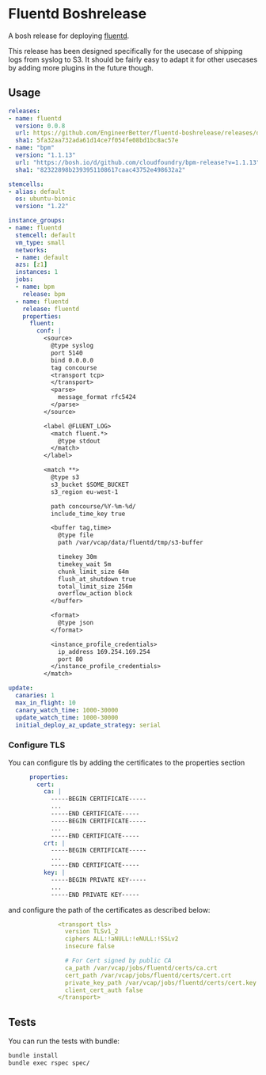 # Fluentd Boshrelease

A bosh release for deploying [fluentd](https://www.fluentd.org/).

This release has been designed specifically for the usecase of shipping logs from syslog to S3. It should be fairly easy to adapt it for other usecases by adding more plugins in the future though.

## Usage

```yaml
releases:
- name: fluentd
  version: 0.0.8
  url: https://github.com/EngineerBetter/fluentd-boshrelease/releases/download/0.0.8/fluentd-final-release-0.0.8.tgz
  sha1: 5fa32aa732ada61d14ce7f054fe08bd1bc8ac57e
- name: "bpm"
  version: "1.1.13"
  url: "https://bosh.io/d/github.com/cloudfoundry/bpm-release?v=1.1.13"
  sha1: "82322898b2393951108617caac43752e498632a2"

stemcells:
- alias: default
  os: ubuntu-bionic
  version: "1.22"

instance_groups:
- name: fluentd
  stemcell: default
  vm_type: small
  networks:
  - name: default
  azs: [z1]
  instances: 1
  jobs:
  - name: bpm
    release: bpm
  - name: fluentd
    release: fluentd
    properties:
      fluent:
        conf: |
          <source>
            @type syslog
            port 5140
            bind 0.0.0.0
            tag concourse
            <transport tcp>
            </transport>
            <parse>
              message_format rfc5424
            </parse>
          </source>

          <label @FLUENT_LOG>
            <match fluent.*>
              @type stdout
            </match>
          </label>

          <match **>
            @type s3
            s3_bucket $SOME_BUCKET
            s3_region eu-west-1

            path concourse/%Y-%m-%d/
            include_time_key true

            <buffer tag,time>
              @type file
              path /var/vcap/data/fluentd/tmp/s3-buffer

              timekey 30m
              timekey_wait 5m
              chunk_limit_size 64m
              flush_at_shutdown true
              total_limit_size 256m
              overflow_action block
            </buffer>

            <format>
              @type json
            </format>

            <instance_profile_credentials>
              ip_address 169.254.169.254
              port 80
            </instance_profile_credentials>
          </match>

update:
  canaries: 1
  max_in_flight: 10
  canary_watch_time: 1000-30000
  update_watch_time: 1000-30000
  initial_deploy_az_update_strategy: serial
```

### Configure TLS

You can configure tls by adding the certificates to the properties section

```yaml
      properties:
        cert:
          ca: |
            -----BEGIN CERTIFICATE-----
            ...
            -----END CERTIFICATE-----
            -----BEGIN CERTIFICATE-----
            ...
            -----END CERTIFICATE-----
          crt: |
            -----BEGIN CERTIFICATE-----
            ...
            -----END CERTIFICATE-----
          key: |
            -----BEGIN PRIVATE KEY-----
            ...
            -----END PRIVATE KEY-----
```

and configure the path of the certificates as described below:

```yaml
              <transport tls>
                version TLSv1_2
                ciphers ALL:!aNULL:!eNULL:!SSLv2
                insecure false

                # For Cert signed by public CA
                ca_path /var/vcap/jobs/fluentd/certs/ca.crt
                cert_path /var/vcap/jobs/fluentd/certs/cert.crt
                private_key_path /var/vcap/jobs/fluentd/certs/cert.key
                client_cert_auth false
              </transport>
```

## Tests

You can run the tests with bundle:

```bash
bundle install
bundle exec rspec spec/
```
